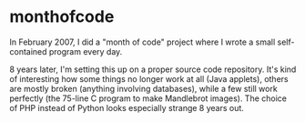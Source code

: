 # monthofcode

In February 2007, I did a "month of code" project where I wrote a small self-contained program every day.

8 years later, I'm setting this up on a proper source code repository.
It's kind of interesting how some things no longer work at all (Java applets), others
are mostly broken (anything involving databases), while a few still work perfectly
(the 75-line C program to make Mandlebrot images).  The choice of PHP instead of Python
looks especially strange 8 years out.
